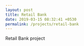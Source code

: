 ```yaml
---
layout: post
title: Retail Bank
date: 2019-03-15 08:32:41 +0530
permalink: /projects/retail-bank
---
```



Retail Bank project